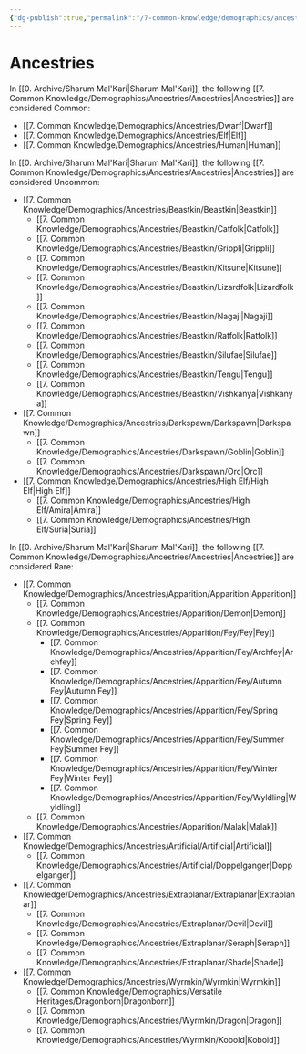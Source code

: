 ```yaml
---
{"dg-publish":true,"permalink":"/7-common-knowledge/demographics/ancestries/ancestries/","noteIcon":""}
---
```


# Ancestries

In [[0. Archive/Sharum Mal'Kari\|Sharum Mal'Kari]], the following [[7. Common Knowledge/Demographics/Ancestries/Ancestries\|Ancestries]] are considered Common:

- [[7. Common Knowledge/Demographics/Ancestries/Dwarf\|Dwarf]] 
- [[7. Common Knowledge/Demographics/Ancestries/Elf\|Elf]] 
- [[7. Common Knowledge/Demographics/Ancestries/Human\|Human]]

In [[0. Archive/Sharum Mal'Kari\|Sharum Mal'Kari]], the following [[7. Common Knowledge/Demographics/Ancestries/Ancestries\|Ancestries]] are considered Uncommon: 

- [[7. Common Knowledge/Demographics/Ancestries/Beastkin/Beastkin\|Beastkin]] 
	- [[7. Common Knowledge/Demographics/Ancestries/Beastkin/Catfolk\|Catfolk]] 
	- [[7. Common Knowledge/Demographics/Ancestries/Beastkin/Grippli\|Grippli]] 
	- [[7. Common Knowledge/Demographics/Ancestries/Beastkin/Kitsune\|Kitsune]] 
	- [[7. Common Knowledge/Demographics/Ancestries/Beastkin/Lizardfolk\|Lizardfolk]] 
	- [[7. Common Knowledge/Demographics/Ancestries/Beastkin/Nagaji\|Nagaji]] 
	- [[7. Common Knowledge/Demographics/Ancestries/Beastkin/Ratfolk\|Ratfolk]] 
	- [[7. Common Knowledge/Demographics/Ancestries/Beastkin/Silufae\|Silufae]] 
	- [[7. Common Knowledge/Demographics/Ancestries/Beastkin/Tengu\|Tengu]] 
	- [[7. Common Knowledge/Demographics/Ancestries/Beastkin/Vishkanya\|Vishkanya]] 
- [[7. Common Knowledge/Demographics/Ancestries/Darkspawn/Darkspawn\|Darkspawn]] 
	- [[7. Common Knowledge/Demographics/Ancestries/Darkspawn/Goblin\|Goblin]] 
	- [[7. Common Knowledge/Demographics/Ancestries/Darkspawn/Orc\|Orc]] 
- [[7. Common Knowledge/Demographics/Ancestries/High Elf/High Elf\|High Elf]] 
	- [[7. Common Knowledge/Demographics/Ancestries/High Elf/Amira\|Amira]] 
	- [[7. Common Knowledge/Demographics/Ancestries/High Elf/Suria\|Suria]]

In [[0. Archive/Sharum Mal'Kari\|Sharum Mal'Kari]], the following [[7. Common Knowledge/Demographics/Ancestries/Ancestries\|Ancestries]] are considered Rare:

- [[7. Common Knowledge/Demographics/Ancestries/Apparition/Apparition\|Apparition]] 
	- [[7. Common Knowledge/Demographics/Ancestries/Apparition/Demon\|Demon]] 
	- [[7. Common Knowledge/Demographics/Ancestries/Apparition/Fey/Fey\|Fey]] 
		- [[7. Common Knowledge/Demographics/Ancestries/Apparition/Fey/Archfey\|Archfey]] 
		- [[7. Common Knowledge/Demographics/Ancestries/Apparition/Fey/Autumn Fey\|Autumn Fey]] 
		- [[7. Common Knowledge/Demographics/Ancestries/Apparition/Fey/Spring Fey\|Spring Fey]] 
		- [[7. Common Knowledge/Demographics/Ancestries/Apparition/Fey/Summer Fey\|Summer Fey]] 
		- [[7. Common Knowledge/Demographics/Ancestries/Apparition/Fey/Winter Fey\|Winter Fey]] 
		- [[7. Common Knowledge/Demographics/Ancestries/Apparition/Fey/Wyldling\|Wyldling]] 
	- [[7. Common Knowledge/Demographics/Ancestries/Apparition/Malak\|Malak]] 
- [[7. Common Knowledge/Demographics/Ancestries/Artificial/Artificial\|Artificial]] 
	- [[7. Common Knowledge/Demographics/Ancestries/Artificial/Doppelganger\|Doppelganger]] 
- [[7. Common Knowledge/Demographics/Ancestries/Extraplanar/Extraplanar\|Extraplanar]]
	- [[7. Common Knowledge/Demographics/Ancestries/Extraplanar/Devil\|Devil]] 
	- [[7. Common Knowledge/Demographics/Ancestries/Extraplanar/Seraph\|Seraph]] 
	- [[7. Common Knowledge/Demographics/Ancestries/Extraplanar/Shade\|Shade]] 
-  [[7. Common Knowledge/Demographics/Ancestries/Wyrmkin/Wyrmkin\|Wyrmkin]] 
	- [[7. Common Knowledge/Demographics/Versatile Heritages/Dragonborn\|Dragonborn]] 
	- [[7. Common Knowledge/Demographics/Ancestries/Wyrmkin/Dragon\|Dragon]] 
	- [[7. Common Knowledge/Demographics/Ancestries/Wyrmkin/Kobold\|Kobold]] 

